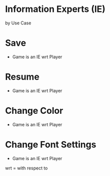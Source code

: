 Information Experts (IE)
========================
by Use Case

# Save

* Game is an IE wrt Player

# Resume

* Game is an IE wrt Player

# Change Color

* Game is an IE wrt Player

# Change Font Settings

* Game is an IE wrt Player


wrt = with respect to
